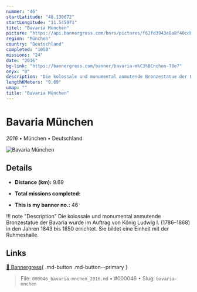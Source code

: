 ```yaml
---
nummer: "46"
startLatitude: "48.130672"
startLongitude: "11.545971"
titel: "Bavaria München"
picture: "https://api.bannergress.com/bnrs/pictures/f62fd3943e8a8f40cd07ff30a8d09d1a"
region: "München"
country: "Deutschland"
completed: "1050"
missions: "24"
date: "2016"
bg-link: "https://bannergress.com/banner/bavaria-m%C3%BCnchen-78e7"
onyx: "0"
description: "Die kolossale und monumental anmutende Bronzestatue der Bavaria wurde im Auftrag von König Ludwig I. (1786–1868) in den Jahren 1843 bis 1850 errichtet. Sie bildet eine Einheit mit der Ruhmeshalle."
lengthKMeters: "9,69"
umap: ""
title: "Bavaria München"
---
```

# Bavaria München

*2016* • München • Deutschland

![Bavaria München](https://api.bannergress.com/bnrs/pictures/f62fd3943e8a8f40cd07ff30a8d09d1a)

## Details
- **Distance (km):** 9.69

- **Total missions completed:** 
- **This is my banner no.:** 46


!!! note "Description"
    Die kolossale und monumental anmutende Bronzestatue der Bavaria wurde im Auftrag von König Ludwig I. (1786–1868) in den Jahren 1843 bis 1850 errichtet. Sie bildet eine Einheit mit der Ruhmeshalle.



## Links
[🔗 Bannergress](https://bannergress.com/banner/bavaria-m%C3%BCnchen-78e7){ .md-button .md-button--primary }



> File: `000046_bavaria-mnchen_2016.md` • #000046 • Slug: `bavaria-mnchen`

